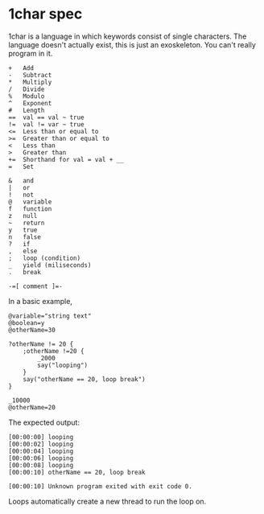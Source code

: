 # 1char spec
1char is a language in which keywords consist of single characters. The language doesn't actually exist, this is just an exoskeleton. You can't really program in it.

	+	Add
	-	Subtract
	*	Multiply
	/	Divide
	%	Modulo
	^	Exponent
	#	Length
	==	val == val ~ true
	!=	val != var ~ true
	<=	Less than or equal to
	>=	Greater than or equal to
	<	Less than
	>	Greater than
	+=	Shorthand for val = val + __
	=	Set
	
	&	and
	|	or
	!	not
	@	variable
	f	function
	z	null
	~	return
	y	true
	n	false
	?	if
	,	else
	;	loop (condition)
	_	yield (miliseconds)
	.	break
	
	-=[ comment ]=-

In a basic example,

	@variable="string text"
	@boolean=y
	@otherName=30
	
	?otherName != 20 {
		;otherName !=20 {
			_2000
			say("looping")
		}
		say("otherName == 20, loop break")
	}
	
	_10000
	@otherName=20

The expected output:

	[00:00:00] looping
	[00:00:02] looping
	[00:00:04] looping
	[00:00:06] looping
	[00:00:08] looping
	[00:00:10] otherName == 20, loop break
	
	[00:00:10] Unknown program exited with exit code 0.

Loops automatically create a new thread to run the loop on.
